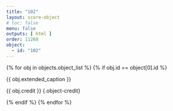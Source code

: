 ```yaml
---
title: "102"
layout: score-object
# toc: false
menu: false
outputs: [ html ]
order: 11260
object:
  - id: "102"
---
```


{% for obj in objects.object_list %}
{% if obj.id == object[0].id %}

{{ obj.extended_caption }}

{{ obj.credit }} {.object-credit}

{% endif %}
{% endfor %}
